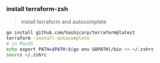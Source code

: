 ### install terraform-zsh

> install terraform and autocomplete

```bash
go install github.com/hashicorp/terraform@latest
terraform -install-autocomplete
# in MacOS
echo export PATH=$PATH:$(go env GOPATH)/bin >> ~/.zshrc
source ~/.zshrc
```
